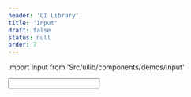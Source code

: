 ```yaml
---
header: 'UI Library'
title: 'Input'
draft: false
status: null
order: 7
---
```


<!--
  ATTENTION: This file is auto generated by using "makeDemosFactory".
  Do not change the content!
-->

import Input from 'Src/uilib/components/demos/Input'

<Input />

